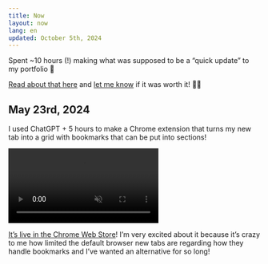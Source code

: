 ```yaml
---
title: Now
layout: now
lang: en
updated: October 5th, 2024
---
```


Spent ~10 hours (!) making what was supposed to be a “quick update” to my portfolio 🥲

[Read about that here](/en/portfolio-project-showcase) and [let me know](/en/contact) if it was worth it! 🙏🏻

## May 23rd, 2024

I used ChatGPT + 5 hours to make a Chrome extension that turns my new tab into a grid with bookmarks that can be put into sections! 

<video autoplay loop muted src="/uploads/bookmarks-2024-05-15.mp4" class="w-100 br3"></video>

[It’s live in the Chrome Web Store](https://chromewebstore.google.com/detail/bookmarks-tab/ofijmedbafaffedkkhpgandnchdnbgoo)! I’m very excited about it because it’s crazy to me how limited the default browser new tabs are regarding how they handle bookmarks and I’ve wanted an alternative for so long!
